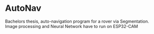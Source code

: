 # AutoNav
Bachelors thesis, auto-navigation program for a rover via Segmentation. Image processing and Neural Network have to run on ESP32-CAM
